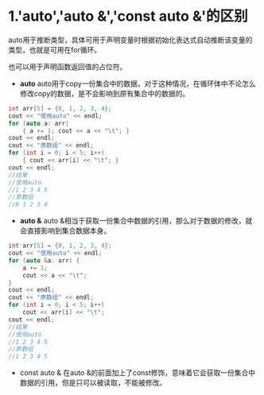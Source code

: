 # 1.'auto','auto &','const auto &'的区别

auto用于推断类型，具体可用于声明变量时根据初始化表达式自动推断该变量的类型，也就是可用在for循环。

也可以用于声明函数返回值的占位符。
- **auto** 
	auto用于copy一份集合中的数据，对于这种情况，在循环体中不论怎么修改copy的数据，是不会影响到原有集合中的数据的。
```cpp
int arr[5] = {0, 1, 2, 3, 4}; 
cout << "使用auto" << endl; 
for (auto a: arr) 
	{ a += 1; cout << a << "\t"; } 
cout << endl; 
cout << "原数组" << endl; 
for (int i = 0; i < 5; i++) 
	{ cout << arr[i] << "\t"; } 
cout << endl;	
//结果
//使用auto 
//1 2 3 4 5 
//原数组 
//0 1 2 3 4
```

- **auto &**
	auto &相当于获取一份集合中数据的引用，那么对于数据的修改，就会直接影响到集合数据本身。
```cpp
int arr[5] = {0, 1, 2, 3, 4}; 
cout << "使用auto" << endl; 
for (auto &a: arr) { 
	a += 1; 
	cout << a << "\t"; 
} 
cout << endl; 
cout << "原数组" << endl; 
for (int i = 0; i < 5; i++) 
	cout << arr[i] << "\t"; 
cout << endl;	
//结果
//使用auto 
//1 2 3 4 5 
//原数组 
//1 2 3 4 5 
```
- const auto &
	在auto &的前面加上了const修饰，意味着它会获取一份集合中数据的引用，但是只可以被读取，不能被修改。